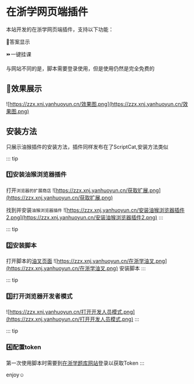 # 在浙学网页端插件

本站开发的在浙学网页端插件，支持以下功能：

📰答案显示

⏩一键挂课

与网站不同的是，脚本需要登录使用，但是使用仍然是完全免费的

## 🌟效果展示

![https://zzx.xnj.yanhuoyun.cn/效果图.png](https://zzx.xnj.yanhuoyun.cn/效果图.png)

## 安装方法
只展示油猴插件的安装方法，插件同样发布在了ScriptCat,安装方法类似

::: tip
### 1️⃣安装油猴浏览器插件
打开`浏览器的扩展商店`
![https://zzx.xnj.yanhuoyun.cn/获取扩展.png](https://zzx.xnj.yanhuoyun.cn/获取扩展.png)

找到并安装`油猴浏览器插件`
![https://zzx.xnj.yanhuoyun.cn/安装油猴浏览器插件2.png](https://zzx.xnj.yanhuoyun.cn/安装油猴浏览器插件2.png)
:::

::: tip
### 2️⃣安装脚本
打开脚本的[油叉页面](https://greasyfork.org/zh-CN/scripts/520141-%E5%9C%A8%E6%B5%99%E5%AD%A6%E9%A2%98%E5%BA%93%E6%90%9C%E7%B4%A2)
![https://zzx.xnj.yanhuoyun.cn/在浙学油叉.png](https://zzx.xnj.yanhuoyun.cn/在浙学油叉.png)
安装脚本
:::

::: tip
### 3️⃣打开浏览器开发者模式
![https://zzx.xnj.yanhuoyun.cn/打开开发人员模式.png](https://zzx.xnj.yanhuoyun.cn/打开开发人员模式.png)
:::

::: tip
### 4️⃣配置token  
第一次使用脚本时需要到[在浙学题库网站](https://app.zaizhexue.top)登录以获取Token
:::
    
enjoy☺️


    